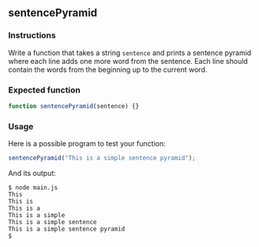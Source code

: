 ## sentencePyramid

### Instructions

Write a function that takes a string `sentence` and prints a sentence pyramid where each line adds one more word from the sentence. Each line should contain the words from the beginning up to the current word.

### Expected function

```js
function sentencePyramid(sentence) {}
```

### Usage

Here is a possible program to test your function:

```js
sentencePyramid("This is a simple sentence pyramid");
```

And its output:

```console
$ node main.js
This
This is
This is a
This is a simple
This is a simple sentence
This is a simple sentence pyramid
$
```